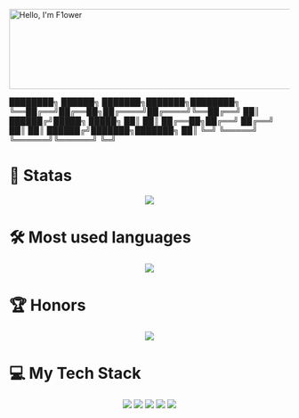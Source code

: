 <a href="https://cooltext.com"><img src="https://images.cooltext.com/5724392.png" width="1042" height="144" alt="Hello, I'm F1ower" /></a>
<div>
████████╗ ██████╗ ███████╗███████╗████████╗
╚══██╔══╝██╔══██╗██╔════╝██╔════╝╚══██╔══╝
   ██║   ██████╔╝█████╗  █████╗     ██║
   ██║   ██╔══██╗██╔══╝  ██╔══╝     ██║
   ██║   ██████╔╝███████╗███████╗   ██║
   ╚═╝   ╚═════╝ ╚══════╝╚══════╝   ╚═╝
</div>

# 🌱 Statas
<div align="center">
  <img src="https://github-readme-stats.vercel.app/api?username=kaseketsu" />
</div>

# 🛠️ Most used languages
<div align="center">
  <img src="https://github-readme-stats.vercel.app/api/top-langs/?username=kaseketsu" />
</div>

# 🏆 Honors
<div align="center">
  <img src="https://github-profile-trophy.vercel.app/?username=kaseketsu" />
</div>

# 💻 My Tech Stack
<div align="center">
  <img src="https://img.shields.io/badge/-HTML5-E34F26?style=flat-square&logo=html5&logoColor=white" /> 
  <img src="https://img.shields.io/badge/-CSS3-1572B6?style=flat-square&logo=css3" /> 
  <img src="https://img.shields.io/badge/-JavaScript-oringe?style=flat-square&logo=javascript" />
  <img src="https://img.shields.io/badge/C++-23-blue" />
  <img src="https://img.shields.io/badge/Java11-orange" />
</div>


